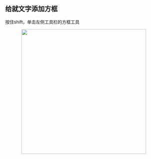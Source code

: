 ##  给就文字添加方框

按住shift，单击左侧工具栏的方框工具


<p align="center"><img src="https://cdn.jsdelivr.net/gh/zb9678/img9@main/im3/09.22:23:35:34.png" style="width:400px;"></p><br>